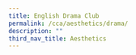 ```yaml
---
title: English Drama Club
permalink: /cca/aesthetics/drama/
description: ""
third_nav_title: Aesthetics
---
```

